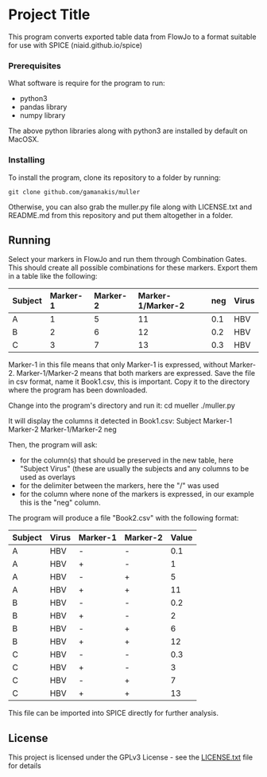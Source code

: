 # Project Title

This program converts exported table data from FlowJo to a format 
suitable for use with SPICE (niaid.github.io/spice)

### Prerequisites

What software is require for the program to run:
* python3
* pandas library
* numpy library

The above python libraries along with python3 are installed by default on MacOSX.

### Installing

To install the program, clone its repository to a folder by running:

```
git clone github.com/gamanakis/muller
```

Otherwise, you can also grab the muller.py file along with LICENSE.txt and README.md
from this repository and put them altogether in a folder.

## Running

Select your markers in FlowJo and run them through Combination Gates.
This should create all possible combinations for these markers.
Export them in a table like the following:

| Subject    | Marker-1   | Marker-2   | Marker-1/Marker-2   | neg   | Virus      |
| :--------- |:-----------|:-----------|:--------------------|:------|:-----------|
| A          | 1          | 5          | 11                  | 0.1   | HBV        |
| B          | 2          | 6          | 12                  | 0.2   | HBV        |
| C          | 3          | 7          | 13                  | 0.3   | HBV        |

Marker-1 in this file means that only Marker-1 is expressed, without Marker-2.
Marker-1/Marker-2 means that both markers are expressed.
Save the file in csv format, name it Book1.csv, this is important.
Copy it to the directory where the program has been downloaded.

Change into the program's directory and run it: 
cd mueller
./muller.py

It will display the columns it detected in Book1.csv:
Subject
Marker-1
Marker-2
Marker-1/Marker-2
neg

Then, the program will ask:
* for the column(s) that should be preserved in the new table,
here "Subject Virus" (these are usually the subjects and any columns to be used
as overlays
* for the delimiter between the markers, here the "/" was used
* for the column where none of the markers is expressed, 
in our example this is the "neg" column.

The program will produce a file "Book2.csv" with the following format:

| Subject    | Virus      | Marker-1   | Marker-2   | Value   |
| :--------- |:-----------|:-----------|:-----------|:--------|
| A          | HBV        | -          | -          | 0.1     |
| A          | HBV        | +          | -          | 1       |
| A          | HBV        | -          | +          | 5       |
| A          | HBV        | +          | +          | 11      |
| B          | HBV        | -          | -          | 0.2     |
| B          | HBV        | +          | -          | 2       |
| B          | HBV        | -          | +          | 6       |
| B          | HBV        | +          | +          | 12      |
| C          | HBV        | -          | -          | 0.3     |
| C          | HBV        | +          | -          | 3       |
| C          | HBV        | -          | +          | 7       |
| C          | HBV        | +          | +          | 13      |

This file can be imported into SPICE directly for further analysis.

## License

This project is licensed under the GPLv3 License - see the [LICENSE.txt](LICENSE.txt) file for details

